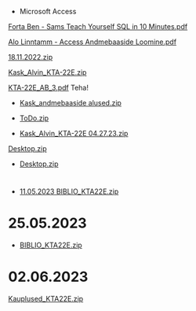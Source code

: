 - Microsoft Access  

[Forta Ben - Sams Teach Yourself SQL in 10 Minutes.pdf](https://github.com/AlvinKask/Andmebaaside-alused/files/10038800/Forta.Ben.-.Sams.Teach.Yourself.SQL.in.10.Minutes.pdf)  

[Alo Linntamm - Access Andmebaaside Loomine.pdf](https://github.com/AlvinKask/Andmebaaside-alused/files/10038834/Alo.Linntamm.-.Access.Andmebaaside.Loomine.pdf)  


[18.11.2022.zip](https://github.com/AlvinKask/Andmebaaside-alused/files/10039956/18.11.2022.zip)

[Kask_Alvin_KTA-22E.zip](https://github.com/AlvinKask/Andmebaaside-alused/files/11221090/Kask_Alvin_KTA-22E.zip)

[KTA-22E_AB_3.pdf](https://github.com/AlvinKask/Andmebaaside-alused/files/11221138/KTA-22E_AB_3.pdf)
Teha!

- [Kask_andmebaaside alused.zip](https://github.com/AlvinKask/Andmebaaside-alused/files/11280561/Kask_andmebaaside.alused.zip)

- [ToDo.zip](https://github.com/AlvinKask/Andmebaaside-alused/files/11289462/ToDo.zip)

- [Kask_Alvin_KTA-22E 04.27.23.zip](https://github.com/AlvinKask/Andmebaaside-alused/files/11342284/Kask_Alvin_KTA-22E.04.27.23.zip)

[Desktop.zip](https://github.com/AlvinKask/Andmebaaside-alused/files/11364914/Desktop.zip)

- [Desktop.zip](https://github.com/AlvinKask/Andmebaaside-alused/files/11395107/Desktop.zip)
#
- [11.05.2023 BIBLIO_KTA22E.zip](https://github.com/AlvinKask/Andmebaaside-alused/files/11450796/11.05.2023.BIBLIO_KTA22E.zip)

# 25.05.2023
- [BIBLIO_KTA22E.zip](https://github.com/AlvinKask/Andmebaaside-alused/files/11562529/BIBLIO_KTA22E.zip)
# 02.06.2023
[Kauplused_KTA22E.zip](https://github.com/AlvinKask/Andmebaaside-alused/files/11635099/Kauplused_KTA22E.zip)
